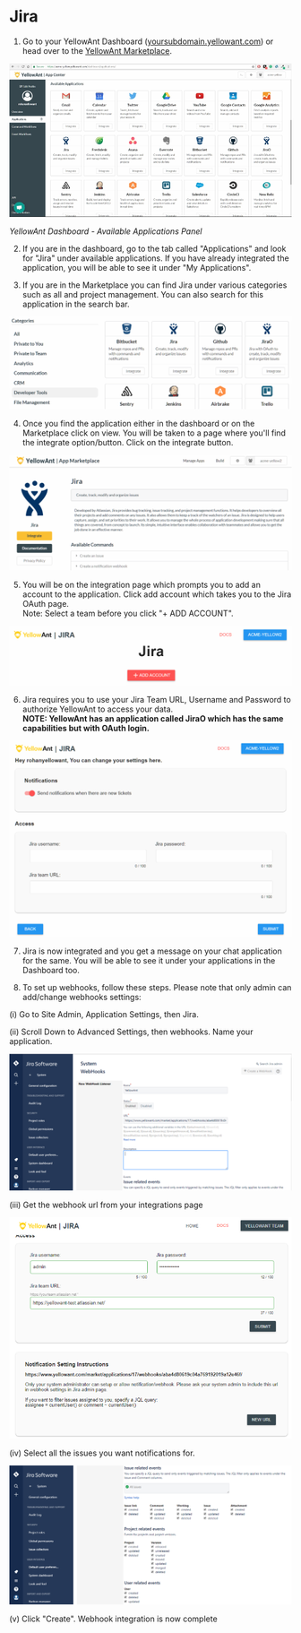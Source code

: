 # Jira

1. Go to your YellowAnt Dashboard \([yoursubdomain.yellowant.com](https://github.com/yellowanthq/yellowant-help-center/tree/bdad19066023aa6a8b667a1d6f05b72945b49759/yoursubdomain.yellowant.com)\) or head over to the [YellowAnt Marketplace](https://www.yellowant.com/marketplace). 

![](../../.gitbook/assets/image%20%2835%29.png)

_YellowAnt Dashboard - Available Applications Panel_

2. If you are in the dashboard, go to the tab called "Applications" and look for "Jira" under available applications. If you have already integrated the application, you will be able to see it under "My Applications".

3. If you are in the Marketplace you can find Jira under various categories such as all and project management. You can also search for this application in the search bar.  


![](../../.gitbook/assets/image%20%28312%29.png)

4. Once you find the application either in the dashboard or on the Marketplace click on view. You will be taken to a page where you'll find the integrate option/button. Click on the integrate button.  


![](../../.gitbook/assets/image%20%2882%29.png)

5. You will be on the integration page which prompts you to add an account to the application. Click add account which takes you to the Jira OAuth page.  
Note: Select a team before you click "+ ADD ACCOUNT".  


![](../../.gitbook/assets/image%20%28300%29.png)

6. Jira requires you to use your Jira Team URL, Username and Password to authorize YellowAnt to access your data.  
**NOTE: YellowAnt has an application called JiraO which has the same capabilities but with OAuth login.**  


![](../../.gitbook/assets/image%20%28251%29.png)

7. Jira is now integrated and you get a message on your chat application for the same. You will be able to see it under your applications in the Dashboard too.

8. To set up webhooks, follow these steps. Please note that only admin can add/change webhooks settings:

\(i\) Go to Site Admin, Application Settings, then Jira. 

\(ii\) Scroll Down to Advanced Settings, then webhooks. Name your application. 

![](../../.gitbook/assets/image%20%28173%29.png)

\(iii\) Get the webhook url from your integrations page

![](../../.gitbook/assets/image%20%28147%29.png)

\(iv\) Select all the issues you want notifications for. 

![](../../.gitbook/assets/image%20%28309%29.png)

\(v\) Click "Create". Webhook integration is now complete

